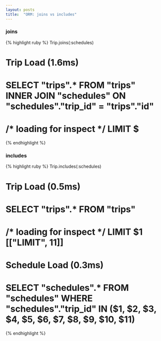 ```yaml
---
layout: posts
title:  "ORM: joins vs includes"
---
```


### joins
{% highlight ruby %}
Trip.joins(:schedules)
# Trip Load (1.6ms)
# SELECT "trips".* FROM "trips" INNER JOIN "schedules" ON "schedules"."trip_id" = "trips"."id" 
# /* loading for inspect */ LIMIT $
{% endhighlight %}

### includes
{% highlight ruby %}
Trip.includes(:schedules)
# Trip Load (0.5ms)  
# SELECT "trips".* FROM "trips" 
# /* loading for inspect */ LIMIT $1  [["LIMIT", 11]]

# Schedule Load (0.3ms)  
# SELECT "schedules".* FROM "schedules" WHERE "schedules"."trip_id" IN ($1, $2, $3, $4, $5, $6, $7, $8, $9, $10, $11)
{% endhighlight %}